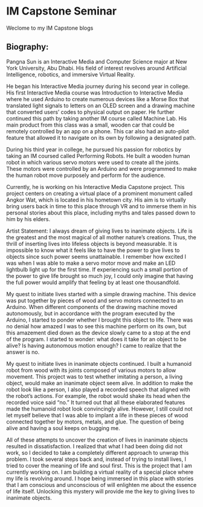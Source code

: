 # IM Capstone Seminar
Weclome to my IM Capstone blogs


## Biography:
Pangna Sun is an Interactive Media and Computer Science major at New York University, Abu Dhabi. His field of interest revolves around Artificial Intelligence, robotics, and immersive Virtual Reality. 

He began his Interactive Media journey during his second year in college. His first Interactive Media course was Introduction to Interactive Media where he used Arduino to create numerous devices like a Morse Box that translated light signals to letters on an OLED screen and a drawing machine that converted users’ codes to physical output on paper. He further continued this path by taking another IM course called Machine Lab. His main product from this class was a small, wooden car that could be remotely controlled by an app on a phone. This car also had an auto-pilot feature that allowed it to navigate on its own by following a designated path. 

During his third year in college, he pursued his passion for robotics by taking an IM coursed called Performing Robots. He built a wooden human robot in which various servo motors were used to create all the joints. These motors were controlled by an Arduino and were programmed to make the human robot move purposely and perform for the audience. 

Currently, he is working on his Interactive Media Capstone project. This project centers on creating a virtual place of a prominent monument called Angkor Wat, which is located in his hometown city. His aim is to virtually bring users back in time to this place through VR and to immerse them in his personal stories about this place, including myths and tales passed down to him by his elders. 

Artist Statement:
I always dream of giving lives to inanimate objects. Life is the greatest and the most magical of all mother nature’s creations. Thus, the thrill of inserting lives into lifeless objects is beyond measurable. It is impossible to know what it feels like to have the power to give lives to objects since such power seems unattainable. I remember how excited I was when I was able to make a servo motor move and make an LED lightbulb light up for the first time. If experiencing such a small portion of the power to give life brought so much joy, I could only imagine that having the full power would amplify that feeling by at least one thousandfold. 

My quest to initiate lives started with a simple drawing machine. This device was put together by pieces of wood and servo motors connected to an Arduino. When different components of the drawing machine moved autonomously, but in accordance with the program executed by the Arduino, I started to ponder whether I brought this object to life. There was no denial how amazed I was to see this machine perform on its own, but this amazement died down as the device slowly came to a stop at the end of the program. I started to wonder: what does it take for an object to be alive? Is having autonomous motion enough? I came to realize that the answer is no. 

My quest to initiate lives in inanimate objects continued.  I built a humanoid robot from wood with its joints composed of various motors to allow movement. This project was to test whether imitating a person, a living object, would make an inanimate object seem alive. In addition to make the robot look like a person, I also played a recorded speech that aligned with the robot’s actions. For example, the robot would shake its head when the recorded voice said “no.” It turned out that all these elaborated features made the humanoid robot look convincingly alive. However, I still could not let myself believe that I was able to implant a life in these pieces of wood connected together by motors, metals, and glue. The question of being alive and having a soul keeps on bugging me.  

All of these attempts to uncover the creation of lives in inanimate objects resulted in dissatisfaction.  I realized that what I had been doing did not work, so I decided to take a completely different approach to unwrap this problem. I took several steps back and, instead of trying to install lives, I tried to cover the meaning of life and soul first. This is the project that I am currently working on. I am building a virtual reality of a special place where my life is revolving around. I hope being immersed in this place with stories that I am conscious and unconscious of will enlighten me about the essence of life itself. Unlocking this mystery will provide me the key to giving lives to inanimate objects. 


